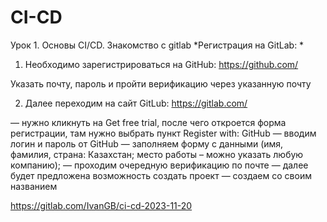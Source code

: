 # CI-CD

Урок 1. Основы CI/CD. Знакомство с gitlab
*Регистрация на GitLab: *

1. Необходимо зарегистрироваться на GitHub: https://github.com/

Указать почту, пароль и пройти верификацию через указанную почту

2. Далее переходим на сайт GitLub: https://gitlab.com/

  — нужно кликнуть на Get free trial, после чего откроется форма регистрации, там нужно выбрать пункт Register with: GitHub
  — вводим логин и пароль от GitHub
  — заполняем форму с данными (имя, фамилия, страна: Казахстан; место работы – можно указать любую компанию);
  — проходим очередную верификацию по почте
  — далее будет предложена возможность создать проект — создаем со своим названием

  https://gitlab.com/IvanGB/ci-cd-2023-11-20
